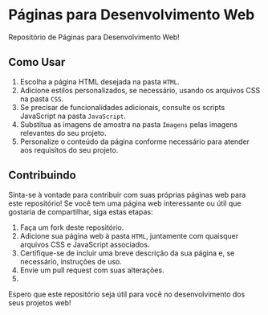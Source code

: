 # Páginas para Desenvolvimento Web

Repositório de Páginas para Desenvolvimento Web!

## Como Usar

1. Escolha a página HTML desejada na pasta `HTML`.
2. Adicione estilos personalizados, se necessário, usando os arquivos CSS na pasta `CSS`.
3. Se precisar de funcionalidades adicionais, consulte os scripts JavaScript na pasta `JavaScript`.
4. Substitua as imagens de amostra na pasta `Imagens` pelas imagens relevantes do seu projeto.
5. Personalize o conteúdo da página conforme necessário para atender aos requisitos do seu projeto.

## Contribuindo

Sinta-se à vontade para contribuir com suas próprias páginas web para este repositório! Se você tem uma página web interessante ou útil que gostaria de compartilhar, siga estas etapas:

1. Faça um fork deste repositório.
2. Adicione sua página web à pasta `HTML`, juntamente com quaisquer arquivos CSS e JavaScript associados.
3. Certifique-se de incluir uma breve descrição da sua página e, se necessário, instruções de uso.
4. Envie um pull request com suas alterações.
5. 
Espero que este repositório seja útil para você no desenvolvimento dos seus projetos web!

